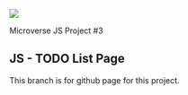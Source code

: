 ![](https://img.shields.io/badge/Microverse-blueviolet)

Microverse JS Project #3

## JS - TODO List Page

This branch is for github page for this project.